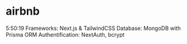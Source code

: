 # airbnb
5:50:19
Frameworks: Next.js & TailwindCSS
Database: MongoDB with Prisma ORM
Authentification: NextAuth, bcrypt